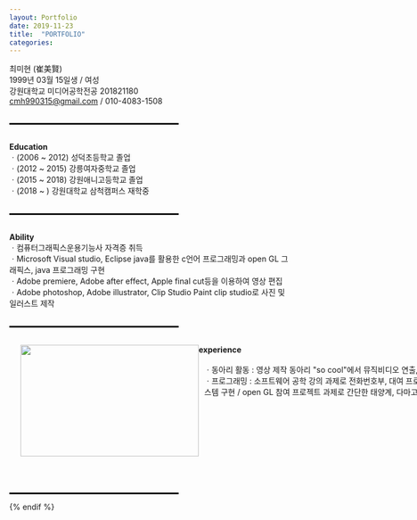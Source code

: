 ```yaml
---
layout: Portfolio
date: 2019-11-23
title:  "PORTFOLIO"
categories: 
---
```


최미현 (崔美賢)
<br>1999년 03월 15일생 / 여성
<br>강원대학교 미디어공학전공 201821180
<br>cmh990315@gmail.com / 010-4083-1508
<br>
<br>
<hr align="left" style="border: solid 1.5px black; width: 60%;">
<br><b>Education</b>
<br>ㆍ(2006 ~ 2012) 성덕초등학교 졸업
<br>ㆍ(2012 ~ 2015) 강릉여자중학교 졸업
<br>ㆍ(2015 ~ 2018) 강원애니고등학교 졸업
<br>ㆍ(2018 ~     ) 강원대학교 삼척캠퍼스 재학중
<br>
<br>
<hr align="left" style="border: solid 1.5px black; width: 60%;">
<br><b>Ability</b>
<br>ㆍ컴퓨터그래픽스운용기능사 자격증 취득
<br>ㆍMicrosoft Visual studio, Eclipse java를 활용한 c언어 프로그래밍과 open GL 그래픽스, java 프로그래밍 구현
<br>ㆍAdobe premiere, Adobe after effect, Apple final cut등을 이용하여 영상 편집
<br>ㆍAdobe photoshop, Adobe illustrator, Clip Studio Paint clip studio로 사진 및 일러스트 제작
<br>
<br>
<hr align="left" style="border: solid 1.5px black; width: 60%;">
<br><b>experience</b>
<div id="pic"><img src="https://ifh.cc/g/pNnEx.png" height="200" width="320"></div>
<div id="sub">
        <br>ㆍ동아리 활동 : 영상 제작 동아리 "so cool"에서 뮤직비디오 연출, 기획, 촬영에 참여
<br>ㆍ프로그래밍 : 소프트웨어 공학 강의 과제로 전화번호부, 대여 프로그램 등 직접 프로그래밍하여 시스템 구현 / open GL 참여 프로젝트 과제로 간단한 태양계, 다마고치 게임 설계 및 구현</div>
<br>
<br>
<hr align="left" style="border: solid 1.5px black; width: 60%;">

{% endif %}
<style type="text/css">
#pic {
width: 320px;
        height: 200px;
        float: left;
        margin: 0px 0px 0px 20px;
        }
        
        
#sub {
width: 580px;
        height: 200px;
        margin-left: 350px;
        }
</style>

